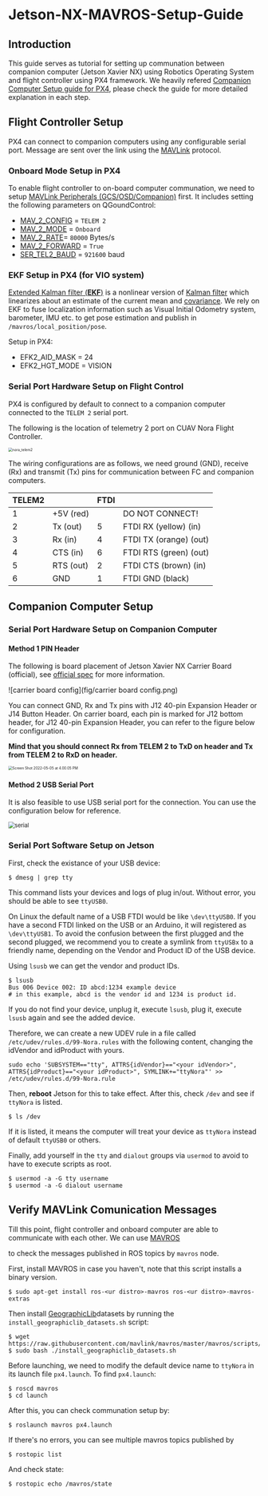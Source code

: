 # Jetson-NX-MAVROS-Setup-Guide

## Introduction

This guide serves as tutorial for setting up communation between companion computer (Jetson Xavier NX) using Robotics Operating System and flight controller using PX4 framework. We heavily refered [Companion Computer Setup guide for PX4](https://docs.px4.io/master/en/companion_computer/pixhawk_companion.html), please check the guide for more detailed explanation in each step. 

## Flight Controller Setup

PX4 can connect to companion computers using any configurable serial port. Message are sent over the link using the [MAVLink](https://mavlink.io/en/) protocol.

### Onboard Mode Setup in PX4

To enable flight controller to on-board computer communation, we need to setup [MAVLink Peripherals (GCS/OSD/Companion)](https://docs.px4.io/master/en/peripherals/mavlink_peripherals.html) first. It includes setting the following parameters on QGoundControl:

- [MAV_2_CONFIG](https://docs.px4.io/master/en/advanced_config/parameter_reference.html#MAV_2_CONFIG) = `TELEM 2`
- [MAV_2_MODE](https://docs.px4.io/master/en/advanced_config/parameter_reference.html#MAV_2_MODE) = `Onboard`
- [MAV_2_RATE](https://docs.px4.io/master/en/advanced_config/parameter_reference.html#MAV_2_RATE)= `80000` Bytes/s
- [MAV_2_FORWARD](https://docs.px4.io/master/en/advanced_config/parameter_reference.html#MAV_2_FORWARD) = `True`
- [SER_TEL2_BAUD](https://docs.px4.io/master/en/advanced_config/parameter_reference.html#SER_TEL2_BAUD) = `921600` baud

### EKF Setup in PX4 (for VIO system)

[Extended Kalman filter (**EKF**)](https://en.wikipedia.org/wiki/Extended_Kalman_filter) is a nonlinear version of  [Kalman filter](https://en.wikipedia.org/wiki/Kalman_filter) which linearizes about an estimate of the current mean and [covariance](https://en.wikipedia.org/wiki/Covariance). We rely on EKF to fuse localization information such as Visual Initial Odometry system, barometer, IMU etc. to get pose estimation and publish in `/mavros/local_position/pose`.

Setup in PX4:

- EFK2_AID_MASK = 24
- EFK2_HGT_MODE = VISION

### Serial Port Hardware Setup on Flight Control

PX4 is configured by default to connect to a companion computer connected to the `TELEM 2` serial port.

The following is the location of telemetry 2 port on CUAV Nora Flight Controller.

<img src="fig/telem 2.png" alt="nora_telem2" style="zoom:50%;" />

The wiring configurations are as follows, we need ground (GND), receive (Rx) and transmit (Tx) pins for communication between FC and companion computers.

| TELEM2 |           | FTDI |                        |
| ------ | --------- | ---- | ---------------------- |
| 1      | +5V (red) |      | DO NOT CONNECT!        |
| 2      | Tx (out)  | 5    | FTDI RX (yellow) (in)  |
| 3      | Rx (in)   | 4    | FTDI TX (orange) (out) |
| 4      | CTS (in)  | 6    | FTDI RTS (green) (out) |
| 5      | RTS (out) | 2    | FTDI CTS (brown) (in)  |
| 6      | GND       | 1    | FTDI GND (black)       |

## Companion Computer Setup

### Serial Port Hardware Setup on Companion Computer

#### Method 1 PIN Header

The following is board placement of Jetson Xavier NX Carrier Board (official), see [official spec](https://developer.nvidia.com/embedded/downloads#?search=board%20specification&tx=$product,jetson_xavier_nx) for more information.

![carrier board config](fig/carrier board config.png)

You can connect GND, Rx and Tx pins with J12 40-pin Expansion Header or J14 Button Header. On carrier board, each pin is marked for J12 bottom header, for J12 40-pin Expansion Header, you can refer to the figure below for configuration.

**Mind that you should connect Rx from TELEM 2 to TxD on header and Tx from TELEM 2 to RxD on header.**

<img src="fig/Screen Shot 2022-05-05 at 4.00.05 PM.png" alt="Screen Shot 2022-05-05 at 4.00.05 PM" style="zoom:50%;" />

#### Method 2 USB Serial Port

It is also feasible to use USB serial port for the connection. You can use the configuration below for reference.

<img src="fig/serial.jpg" alt="serial" style="zoom:80%;" />

### Serial Port Software Setup on Jetson

First, check the existance of your USB device:

```shell
$ dmesg | grep tty
```

This command lists your devices and logs of plug in/out. Without error, you should be able to see `ttyUSB0`.

On Linux the default name of a USB FTDI would be like `\dev\ttyUSB0`. If you have a second FTDI linked on the USB or an Arduino, it will registered as `\dev\ttyUSB1`. To avoid the confusion between the first plugged and the second plugged, we recommend you to create a symlink from `ttyUSBx` to a friendly name, depending on the Vendor and Product ID of the USB device.

Using `lsusb` we can get the vendor and product IDs.

```shell
$ lsusb
Bus 006 Device 002: ID abcd:1234 example device
# in this example, abcd is the vendor id and 1234 is product id.
```

If you do not find your device, unplug it, execute `lsusb`, plug it, execute `lsusb` again and see the added device.

Therefore, we can create a new UDEV rule in a file called `/etc/udev/rules.d/99-Nora.rules` with the following content, changing the idVendor and idProduct with yours.

```shell
sudo echo 'SUBSYSTEM=="tty", ATTRS{idVendor}=="<your idVendor>", ATTRS{idProduct}=="<your idProduct>", SYMLINK+="ttyNora"' >> /etc/udev/rules.d/99-Nora.rule
```

Then, **reboot** Jetson for this to take effect. After this, check `/dev` and see if `ttyNora` is listed.

```shell
$ ls /dev
```

If it is listed, it means the computer will treat your device as `ttyNora` instead of default `ttyUSB0` or others.

Finally, add yourself in the `tty` and `dialout` groups via `usermod` to avoid to have to execute scripts as root.

```shell
$ usermod -a -G tty username
$ usermod -a -G dialout username
```

## Verify MAVLink Comunication Messages

Till this point, flight controller and onboard computer are able to communicate with each other. We can use [MAVROS](http://wiki.ros.org/mavros)

to check the messages published in ROS topics by `mavros` node.

First, install MAVROS in case you haven't, note that this script installs a binary version.

```shell
$ sudo apt-get install ros-<ur distro>-mavros ros-<ur distro>-mavros-extras
```

Then install [GeographicLib](https://geographiclib.sourceforge.io/)datasets by running the `install_geographiclib_datasets.sh` script:

```shell
$ wget https://raw.githubusercontent.com/mavlink/mavros/master/mavros/scripts/install_geographiclib_datasets.sh
$ sudo bash ./install_geographiclib_datasets.sh   
```

Before launching, we need to modify the default device name to `ttyNora` in its launch file `px4.launch`. To find `px4.launch`:

```shell
$ roscd mavros
$ cd launch
```

After this, you can check communation setup by:

```shell
$ roslaunch mavros px4.launch
```

If there's no errors, you can see multiple mavros topics published by 

```shell
$ rostopic list
```

And check state:

```shell
$ rostopic echo /mavros/state
```

